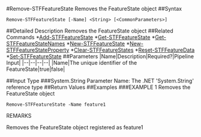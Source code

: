 #Remove-STFFeatureState
Removes the FeatureState object
##Syntax
```Remove-STFFeatureState [-Name] <String> [<CommonParameters>]
```
##Detailed Description
Removes the FeatureState object
##Related Commands
*[Add-STFFeatureState](Add-STFFeatureState)
*[Get-STFFeatureState](Get-STFFeatureState)
*[Get-STFFeatureStateNames](Get-STFFeatureStateNames)
*[New-STFFeatureState](New-STFFeatureState)
*[New-STFFeatureStateProperty](New-STFFeatureStateProperty)
*[Clear-STFFeatureStates](Clear-STFFeatureStates)
*[Reset-STFFeatureData](Reset-STFFeatureData)
*[Set-STFFeatureState](Set-STFFeatureState)
##Parameters
|Name|Description|Required?|Pipeline Input||--|--|--|--||Name|The unique identifier of the FeatureState|true|false|##Input Type
###System.String
Parameter Name: The .NET 'System.String' reference type
##Return Values
##Examples
###EXAMPLE 1 Removes the FeatureState object
```Remove-STFFeatureState -Name feature1
```
REMARKS

Removes the FeatureState object registered as feature1
